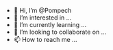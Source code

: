 - 👋 Hi, I’m @Pompech
- 👀 I’m interested in ...
- 🌱 I’m currently learning ...
- 💞️ I’m looking to collaborate on ...
- 📫 How to reach me ...

<!---
Pompech/Pompech is a ✨ special ✨ repository because its `README.md` (this file) appears on your GitHub profile.
You can click the Preview link to take a look at your changes.
--->

